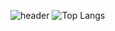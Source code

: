 ![header](https://capsule-render.vercel.app/api?type=waving&color=gradient&height=300&section=header&text=Hello%20I'm%20glace158)
![Top Langs](https://github-readme-stats.vercel.app/api/top-langs/?username=glace158&layout=compact)
